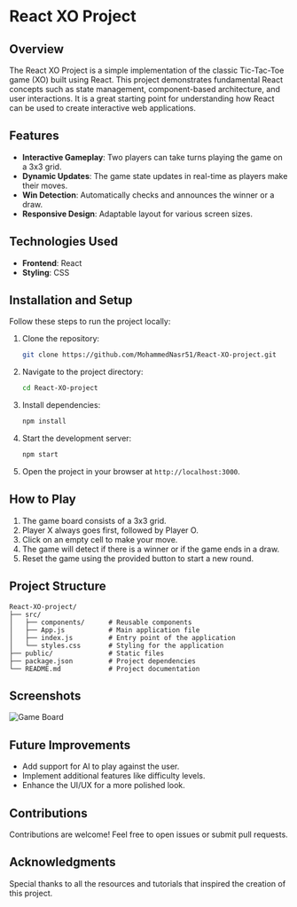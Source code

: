 # React XO Project

## Overview
The React XO Project is a simple implementation of the classic Tic-Tac-Toe game (XO) built using React. This project demonstrates fundamental React concepts such as state management, component-based architecture, and user interactions. It is a great starting point for understanding how React can be used to create interactive web applications.

## Features
- **Interactive Gameplay**: Two players can take turns playing the game on a 3x3 grid.
- **Dynamic Updates**: The game state updates in real-time as players make their moves.
- **Win Detection**: Automatically checks and announces the winner or a draw.
- **Responsive Design**: Adaptable layout for various screen sizes.

## Technologies Used
- **Frontend**: React
- **Styling**: CSS

## Installation and Setup
Follow these steps to run the project locally:

1. Clone the repository:
   ```bash
   git clone https://github.com/MohammedNasr51/React-XO-project.git
   ```

2. Navigate to the project directory:
   ```bash
   cd React-XO-project
   ```

3. Install dependencies:
   ```bash
   npm install
   ```

4. Start the development server:
   ```bash
   npm start
   ```

5. Open the project in your browser at `http://localhost:3000`.

## How to Play
1. The game board consists of a 3x3 grid.
2. Player X always goes first, followed by Player O.
3. Click on an empty cell to make your move.
4. The game will detect if there is a winner or if the game ends in a draw.
5. Reset the game using the provided button to start a new round.

## Project Structure
```
React-XO-project/
├── src/
│   ├── components/      # Reusable components
│   ├── App.js           # Main application file
│   ├── index.js         # Entry point of the application
│   └── styles.css       # Styling for the application
├── public/              # Static files
├── package.json         # Project dependencies
└── README.md            # Project documentation
```

## Screenshots
![Game Board]([https://via.placeholder.com/600x400?text=Game+Board+Screenshot](https://drive.google.com/file/d/1-GeWozqlKI6sLxvX1YJlkm7yHYu0F7Hw/view?usp=sharing))

## Future Improvements
- Add support for AI to play against the user.
- Implement additional features like difficulty levels.
- Enhance the UI/UX for a more polished look.

## Contributions
Contributions are welcome! Feel free to open issues or submit pull requests.

## Acknowledgments
Special thanks to all the resources and tutorials that inspired the creation of this project.
